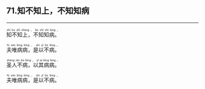 ## 71.知不知上，不知知病
---


<ruby><rb> 知不知上，不知知病。 </rb> <rt> zhī  bù  zhī  shàng ， bù  zhī  zhī  bìng 。</rt>
</ruby>

<ruby><rb> 夫唯病病，是以不病。 </rb> <rt> fū  wéi  bìng  bìng ， shì  yǐ  bù  bìng 。</rt>
</ruby>

<ruby><rb> 圣人不病，以其病病。 </rb> <rt> shèng  rén  bù  bìng ， yǐ  qí  bìng  bìng 。</rt>
</ruby>

<ruby><rb> 夫唯病病，是以不病。 </rb> <rt> fū  wéi  bìng  bìng ， shì  yǐ  bù  bìng 。</rt>
</ruby>

<ruby><rb>  </rb> <rt></rt>
</ruby>

